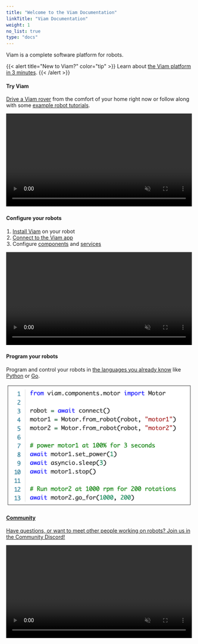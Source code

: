 ```yaml
---
title: "Welcome to the Viam Documentation"
linkTitle: "Viam Documentation"
weight: 1
no_list: true
type: "docs"
---
```


Viam is a complete software platform for robots.

{{< alert title="New to Viam?" color="tip" >}}
Learn about [the Viam platform in 3 minutes](viam).
{{< /alert >}}

<div class="container td-max-width-on-larger-screens">
  <div class="row">
    <div class="col landing-hover-card">
        <div class="landing-hover-card-padding yellow">
            <h4>Try Viam</h4>
            <p style="text-align: left;"><a href="try-viam">Drive a Viam rover</a> from the comfort of your home right now or follow along with some <a href="tutorials">example robot tutorials</a>.</p>
            <div class="landing-video-container">
                <video autoplay loop muted playsinline alt="A Viam Rover moving about" width="100%">
                    <source src="img/rover.webm" type="video/webm" />
                    <source src="img/rover.mp4" type="video/mp4" />
                </video>
            </div>
        </div>
    </div>
    <div class="col landing-hover-card ">
        <div class="landing-hover-card-padding purple">
        <h4>Configure your robots</h4>
        <div style="text-align: left">
            <ol style="padding-inline-start: 1.1rem">
            <li><a href="installation">Install Viam</a> on your robot</li>
            <li><a href="manage/app-usage/">Connect to the Viam app</a></li>
            <li>Configure <a href="components">components</a> and <a href="services">services</a></li>
            </ol>
            <div class="landing-video-container">
                <video autoplay loop muted playsinline alt="A blinking L.E.D. connected to a Raspberry Pi" width="100%">
                    <source src="img/blink.webm" type="video/webm" />
                    <source src="img/blink.mp4" type="video/mp4" />
                    <source src="img/heart.mov" type="video/mov" />
                </video>
            </div>
        </div>
    </div>
    </div>
  </div>
  <div class="row">
    <div class="col landing-hover-card">
        <div class="landing-hover-card-padding teal">
        <h4>Program your robots</h4>
        <p style="text-align: left;">
            Program and control your robots in <a href="program/sdk-as-client/"> the languages you already know</a> like <a href="https://python.viam.dev/">Python</a> or <a href="https://pkg.go.dev/go.viam.com/rdk">Go</a>.
        </p>
        <img src="img/code.png" alt="Robot code">
        </div>
    </div>
    <div class="col landing-hover-card">
        <div class="landing-hover-card-padding pink">
        <a href="https://discord.gg/viam">
            <h4>Community</h4>
            <p style="text-align: left;">Have questions, or want to meet other people working on robots? Join us in the Community Discord!</p>
            <div class="landing-video-container">
                <video autoplay loop muted playsinline alt="A robot drawing a heart" width="100%">
                    <source src="img/heart.webm" type="video/webm" />
                    <source src="img/heart.mp4" type="video/mp4" />
                </video>
            </div>
        </a>
        </div>
    </div>
    </div>
</div>
